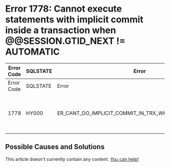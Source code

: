 
# Error 1778: Cannot execute statements with implicit commit inside a transaction when @@SESSION.GTID_NEXT != AUTOMATIC


| Error Code | SQLSTATE | Error | Description |
| --- | --- | --- | --- |
| Error Code | SQLSTATE | Error | Description |
| 1778 | HY000 | ER_CANT_DO_IMPLICIT_COMMIT_IN_TRX_WHEN_GTID_NEXT_IS_SET | Cannot execute statements with implicit commit inside a transaction when @@SESSION.GTID_NEXT != AUTOMATIC. |




## Possible Causes and Solutions


This article doesn't currently contain any content. [You can help!](/kb/en/writing-and-editing-knowledge-base-articles/)

